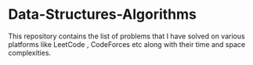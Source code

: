 # Data-Structures-Algorithms

This repository contains the list of problems that I have solved on various platforms like LeetCode , CodeForces etc along with their time and space complexities.
